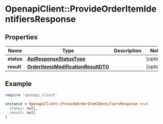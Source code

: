 # OpenapiClient::ProvideOrderItemIdentifiersResponse

## Properties

| Name | Type | Description | Notes |
| ---- | ---- | ----------- | ----- |
| **status** | [**ApiResponseStatusType**](ApiResponseStatusType.md) |  | [optional] |
| **result** | [**OrderItemsModificationResultDTO**](OrderItemsModificationResultDTO.md) |  | [optional] |

## Example

```ruby
require 'openapi_client'

instance = OpenapiClient::ProvideOrderItemIdentifiersResponse.new(
  status: null,
  result: null
)
```

